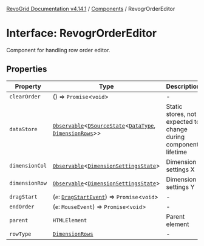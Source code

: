[RevoGrid Documentation v4.14.1](README.md) / [Components](Namespace.Components.md) / RevogrOrderEditor

# Interface: RevogrOrderEditor

Component for handling row order editor.

## Properties

| Property | Type | Description | Defined in |
| ------ | ------ | ------ | ------ |
| `clearOrder` | () => `Promise`\<`void`\> | - | [src/components.d.ts:545](https://github.com/revolist/revogrid/blob/925db466c3d20933669e374666cd0ddbe00cac19/src/components.d.ts#L545) |
| `dataStore` | [`Observable`](TypeAlias.Observable.md)\<[`DSourceState`](TypeAlias.DSourceState.md)\<[`DataType`](TypeAlias.DataType.md), [`DimensionRows`](TypeAlias.DimensionRows.md)\>\> | Static stores, not expected to change during component lifetime | [src/components.d.ts:549](https://github.com/revolist/revogrid/blob/925db466c3d20933669e374666cd0ddbe00cac19/src/components.d.ts#L549) |
| `dimensionCol` | [`Observable`](TypeAlias.Observable.md)\<[`DimensionSettingsState`](Interface.DimensionSettingsState.md)\> | Dimension settings X | [src/components.d.ts:553](https://github.com/revolist/revogrid/blob/925db466c3d20933669e374666cd0ddbe00cac19/src/components.d.ts#L553) |
| `dimensionRow` | [`Observable`](TypeAlias.Observable.md)\<[`DimensionSettingsState`](Interface.DimensionSettingsState.md)\> | Dimension settings Y | [src/components.d.ts:557](https://github.com/revolist/revogrid/blob/925db466c3d20933669e374666cd0ddbe00cac19/src/components.d.ts#L557) |
| `dragStart` | (`e`: [`DragStartEvent`](Interface.DragStartEvent.md)) => `Promise`\<`void`\> | - | [src/components.d.ts:558](https://github.com/revolist/revogrid/blob/925db466c3d20933669e374666cd0ddbe00cac19/src/components.d.ts#L558) |
| `endOrder` | (`e`: `MouseEvent`) => `Promise`\<`void`\> | - | [src/components.d.ts:559](https://github.com/revolist/revogrid/blob/925db466c3d20933669e374666cd0ddbe00cac19/src/components.d.ts#L559) |
| `parent` | `HTMLElement` | Parent element | [src/components.d.ts:563](https://github.com/revolist/revogrid/blob/925db466c3d20933669e374666cd0ddbe00cac19/src/components.d.ts#L563) |
| `rowType` | [`DimensionRows`](TypeAlias.DimensionRows.md) | - | [src/components.d.ts:564](https://github.com/revolist/revogrid/blob/925db466c3d20933669e374666cd0ddbe00cac19/src/components.d.ts#L564) |
